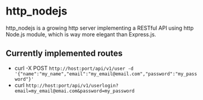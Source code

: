 # http_nodejs
http_nodejs is a growing http server implementing
a RESTful API using http Node.js module, which is
way more elegant than Express.js.

## Currently implemented routes

* curl -X POST `http://host:port/api/v1/user -d '{"name":"my_name","email":"my_email@email.com","password":"my_password"}'`
* curl `http://host:port/api/v1/userlogin?email=my_email@emai.com&password=my_password`

